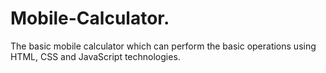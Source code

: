 # Mobile-Calculator.
The basic mobile calculator which can perform the basic operations using HTML, CSS and JavaScript technologies.
